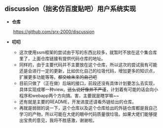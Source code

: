## discussion（拙劣仿百度贴吧）用户系统实现

* **仓库**

  ​	https://github.com/srx-2000/discussion

* **叨叨**

  * 这次使用ssm框架的尝试由于写的东西比较多，就暂时不放在这个集合库里了，上面仓库链接有提供代码仓库的地址。
  * 同样的，由于主要代码并不主要放在这个仓库，所以这次的尝试我有可能还是会进行一定的更新，比如优化自己的垃圾代码，增加更多的知识点，扩展更多功能等等。~~都交给未来的自己吧~~
  * 目前只做了（正在做）后端的接口，前段还没有具体计划要怎么去实现，具体实现成哪一种view。~~这么说好像并不严谨~~，计划着有可能的话会向小程序和webapp两个方向搞。害，主要就是瞎学嘛~~
  * 还有就是主要的README，开发进度还请看外链给出的仓库。
  * 再就是弱弱的说一下，这个仓库以及这个仓库给出的外链仓库都是我自己学习的产物，所以可能在大佬的眼中代码质量很垃圾。如果大佬们能够提出宝贵的意见，我将不胜感激，谢谢啦。